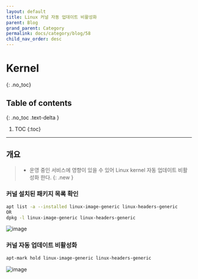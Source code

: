 ```yaml
---
layout: default
title: Linux 커널 자동 업데이트 비활성화
parent: Blog
grand_parent: Category
permalink: docs/category/blog/58
child_nav_order: desc
---
```

# Kernel
{: .no_toc}

## Table of contents
{: .no_toc .text-delta }

1. TOC
{:toc}

---
## 개요

> - 운영 중인 서비스에 영향이 있을 수 있어 Linux kernel 자동 업데이트 비활성화 한다.
{: .new }

### 커널 설치된 패키지 목록 확인

```bash
apt list -a --installed linux-image-generic linux-headers-generic
OR
dpkg -l linux-image-generic linux-headers-generic
```

![image](https://user-images.githubusercontent.com/36792594/213600995-a570aae6-2ac5-46d2-80d9-69afe9096fe2.png)

### 커널 자동 업데이트 비활성화

```bash
apt-mark hold linux-image-generic linux-headers-generic
```

![image](https://user-images.githubusercontent.com/36792594/213600797-c02e3795-4ac7-4868-99c0-a39eff41b746.png)
